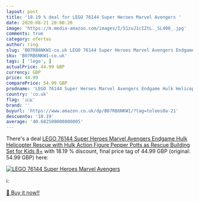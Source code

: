 ```yaml
---
layout: post
title: '18.19 % deal for LEGO 76144 Super Heroes Marvel Avengers '
date: 2020-08-21 20:00:20
image: 'https://m.media-amazon.com/images/I/51zuJ1cIZtL._SL400_.jpg'
comments: true
category: ofertas
author: ring
slug: 'B07RB6NKW1-co.uk LEGO 76144 Super Heroes Marvel Avengers Endgame Hulk...'
sku: 'B07RB6NKW1-co.uk'
tags: [ 'lego', ]
actualPrice: 44.99 GBP
currency: GBP
price: 44.99
comparePrice: 54.99 GBP
prodname: 'LEGO 76144 Super Heroes Marvel Avengers Endgame Hulk Helicopter Rescue with Hulk Action Figure  Pepper Potts as Rescue   Building Set for Kids 8+'
country: 'co.uk'
flag: '🇬🇧'
brand: ''
buyurl: 'https://www.amazon.co.uk/dp/B07RB6NKW1/?tag=tolees0a-21'
descuento: '18.19'
average: '40.682500000000005'
---
```


There's a deal [LEGO 76144 Super Heroes Marvel Avengers Endgame Hulk Helicopter Rescue with Hulk Action Figure  Pepper Potts as Rescue   Building Set for Kids 8+](https://www.amazon.co.uk/dp/B07RB6NKW1/?tag=tolees0a-21)  with  18.19 % discount, final price tag of  44.99 GBP (original: 54.99 GBP) here:

[![LEGO 76144 Super Heroes Marvel Avengers ](https://m.media-amazon.com/images/I/51zuJ1cIZtL._SL400_.jpg)](https://www.amazon.co.uk/dp/B07RB6NKW1/?tag=tolees0a-21)

ℹ️:


[🛒 Buy it now!!](https://www.amazon.co.uk/dp/B07RB6NKW1/?tag=tolees0a-21)
